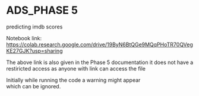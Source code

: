 # ADS_PHASE 5
predicting imdb scores

Notebook link: https://colab.research.google.com/drive/19ByN6BtQGe9MQqPHoTR70QVegKE27GJK?usp=sharing

The above link is also given in the Phase 5 documentation it does not have a restiricted access as anyone with link can access the file

Initially while running the code a warning might appear which can be ignored.
